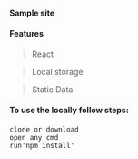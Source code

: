 #### Sample site

#### Features

> React

> Local storage

> Static Data

#### To use the locally follow steps:
  
```
clone or download 
open any cmd
run'npm install'
```
